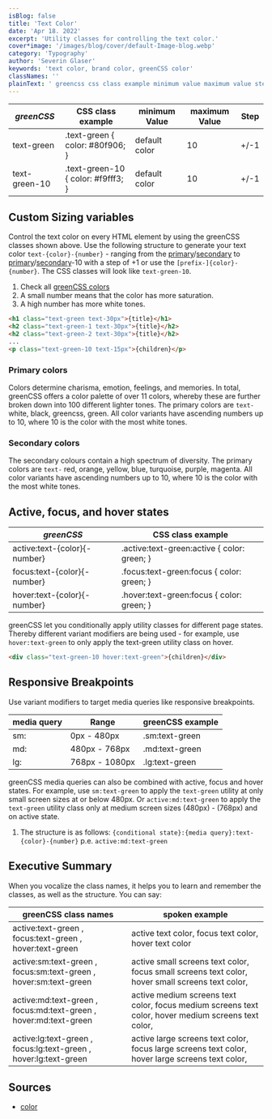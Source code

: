 ```yaml
---
isBlog: false
title: 'Text Color'
date: 'Apr 18. 2022'
excerpt: 'Utility classes for controlling the text color.'
cover*image: '/images/blog/cover/default-Image-blog.webp'
category: 'Typography'
author: 'Severin Glaser'
keywords: 'text color, brand color, greenCSS color'
classNames: ''
plainText: ' greencss css class example minimum value maximum value step text-green text-green color: 80f906; default color 10 + -1 text-green-10 text-green-10 color: f9fff3; default color 10 + -1 custom sizing variables control the text color on every html element by using the greencss classes shown above use the following structure to generate your text color `text color number ` ranging from the primary primary-colors secondary secondary-colors to primary primary-colors secondary secondary-colors -10 with a step of +1 or use the ` prefix color number ` the css classes will look like `text-green-10` 1 check all greencss colors brand colours 2 a small number means that the color has more saturation 3 a high number has more white tones  primary colors colors determine charisma emotion feelings and memories in total greencss offers a color palette of over 11 colors whereby these are further broken down into 100 different lighter tones the primary colors are `text-` white black greencss green all color variants have ascending numbers up to 10 where 10 is the color with the most white tones secondary colors the secondary colours contain a high spectrum of diversity the primary colors are `text-` red orange yellow blue turquoise purple magenta all color variants have ascending numbers up to 10 where 10 is the color with the most white tones active focus and hover states greencss css class example active:text color -number active :text-green:active color: green; focus:text color -number focus :text-green:focus color: green; hover:text color -number hover :text-green:focus color: green; greencss let you conditionally apply utility classes for different page states thereby different variant modifiers are being used for example use `hover:text-green` to only apply the text-green utility class on hover  responsive breakpoints use variant modifiers to target media queries like responsive breakpoints media query range greencss example sm: 0px 480px sm:text-green md: 480px 768px md:text-green lg: 768px 1080px lg:text-green greencss media queries can also be combined with active focus and hover states for example use `sm:text-green` to apply the `text-green` utility at only small screen sizes at or below 480px or `active:md:text-green` to apply the `text-green` utility class only at medium screen sizes 480px 768px and on active state 1 the structure is as follows: ` conditional state : media query :text color number ` p e `active:md:text-green` executive summary when you vocalize the class names it helps you to learn and remember the classes as well as the structure you can say: greencss class names spoken example active:text-green focus:text-green hover:text-green active text color focus text color hover text color active:sm:text-green focus:sm:text-green hover:sm:text-green active small screens text color focus small screens text color hover small screens text color active:md:text-green focus:md:text-green hover:md:text-green active medium screens text color focus medium screens text color hover medium screens text color active:lg:text-green focus:lg:text-green hover:lg:text-green active large screens text color focus large screens text color hover large screens text color sources color https: developer mozilla org en-us docs web css color '
---
```


| _greenCSS_    | CSS class example                  | minimum Value | maximum Value | Step |
| ------------- | ---------------------------------- | ------------- | ------------- | ---- |
| text-green    | .text-green { color: #80f906; }    | default color | 10            | +/-1 |
| text-green-10 | .text-green-10 { color: #f9fff3; } | default color | 10            | +/-1 |

## Custom Sizing variables

Control the text color on every HTML element by using the greenCSS classes shown above. Use the following structure to generate your text color `text-{color}-{number}` - ranging from the [primary](#primary-colors)/[secondary](#secondary-colors) to [primary](#primary-colors)/[secondary](#secondary-colors)-10 with a step of +1 or use the `[prefix-]{color}-{number}`. The CSS classes will look like `text-green-10`.

1. Check all [greenCSS colors](/brand/colours)
2. A small number means that the color has more saturation.
3. A high number has more white tones.

```html
<h1 class="text-green text-30px">{title}</h1>
<h2 class="text-green-1 text-30px">{title}</h2>
<h2 class="text-green-2 text-30px">{title}</h2>
...
<p class="text-green-10 text-15px">{children}</p>
```

### Primary colors

Colors determine charisma, emotion, feelings, and memories. In total, greenCSS offers a color palette of over 11 colors, whereby these are further broken down into 100 different lighter tones. The primary colors are `text-` white, black, greencss, green. All color variants have ascending numbers up to 10, where 10 is the color with the most white tones.

### Secondary colors

The secondary colours contain a high spectrum of diversity. The primary colors are `text-` red, orange, yellow, blue, turquoise, purple, magenta. All color variants have ascending numbers up to 10, where 10 is the color with the most white tones.

## Active, focus, and hover states

| _greenCSS_                   | CSS class example                            |
| ---------------------------- | -------------------------------------------- |
| active:text-{color}{-number} | .active\:text-green:active { color: green; } |
| focus:text-{color}{-number}  | .focus\:text-green:focus { color: green; }   |
| hover:text-{color}{-number}  | .hover\:text-green:focus { color: green; }   |

greenCSS let you conditionally apply utility classes for different page states. Thereby different variant modifiers are being used - for example, use `hover:text-green` to only apply the text-green utility class on hover.

```html
<div class="text-green-10 hover:text-green">{children}</div>
```

## Responsive Breakpoints

Use variant modifiers to target media queries like responsive breakpoints.

| media query | Range          | greenCSS example |
| ----------- | -------------- | ---------------- |
| sm:         | 0px - 480px    | .sm:text-green   |
| md:         | 480px - 768px  | .md:text-green   |
| lg:         | 768px - 1080px | .lg:text-green   |

greenCSS media queries can also be combined with active, focus and hover states. For example, use `sm:text-green` to apply the `text-green` utility at only small screen sizes at or below 480px. Or `active:md:text-green` to apply the `text-green` utility class only at medium screen sizes (480px) - (768px) and on active state.

1. The structure is as follows: `{conditional state}:{media query}:text-{color}-{number}` p.e. `active:md:text-green`

## Executive Summary

When you vocalize the class names, it helps you to learn and remember the classes, as well as the structure. You can say:

| greenCSS class names                                             | spoken example                                                                                      |
| ---------------------------------------------------------------- | --------------------------------------------------------------------------------------------------- |
| active:text-green , focus:text-green , hover:text-green          | active text color, focus text color, hover text color                                               |
| active:sm:text-green , focus:sm:text-green , hover:sm:text-green | active small screens text color, focus small screens text color, hover small screens text color,    |
| active:md:text-green , focus:md:text-green , hover:md:text-green | active medium screens text color, focus medium screens text color, hover medium screens text color, |
| active:lg:text-green , focus:lg:text-green , hover:lg:text-green | active large screens text color, focus large screens text color, hover large screens text color,    |

## Sources

- [color](https://developer.mozilla.org/en-US/docs/Web/CSS/color)
